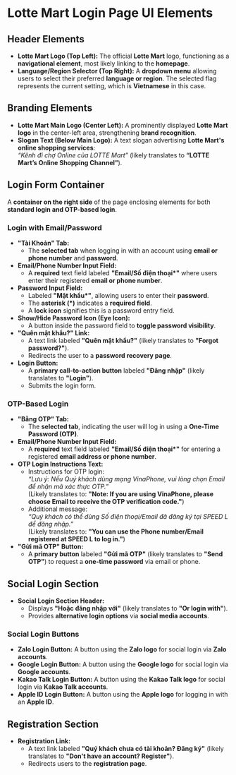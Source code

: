 # Lotte Mart Login Page UI Elements  

## Header Elements  
- **Lotte Mart Logo (Top Left):** The official **Lotte Mart** logo, functioning as a **navigational element**, most likely linking to the **homepage**.  
- **Language/Region Selector (Top Right):** A **dropdown menu** allowing users to select their preferred **language or region**. The selected flag represents the current setting, which is **Vietnamese** in this case.  

## Branding Elements  
- **Lotte Mart Main Logo (Center Left):** A prominently displayed **Lotte Mart logo** in the center-left area, strengthening **brand recognition**.  
- **Slogan Text (Below Main Logo):** A text slogan advertising **Lotte Mart's online shopping services**:  
  *“Kênh đi chợ Online của LOTTE Mart”* (likely translates to **“LOTTE Mart’s Online Shopping Channel”**).  

## Login Form Container  
A **container on the right side** of the page enclosing elements for both **standard login and OTP-based login**.  

### Login with Email/Password  
- **"Tài Khoản" Tab:**  
  - The **selected tab** when logging in with an account using **email or phone number** and **password**.  
- **Email/Phone Number Input Field:**  
  - A **required** text field labeled **"Email/Số điện thoại\*"** where users enter their registered **email or phone number**.  
- **Password Input Field:**  
  - Labeled **"Mật khẩu\*"**, allowing users to enter their **password**.  
  - The **asterisk (\*)** indicates a **required field**.  
  - A **lock icon** signifies this is a password entry field.  
- **Show/Hide Password Icon (Eye Icon):**  
  - A button inside the password field to **toggle password visibility**.  
- **"Quên mật khẩu?" Link:**  
  - A text link labeled **"Quên mật khẩu?"** (likely translates to **"Forgot password?"**).  
  - Redirects the user to a **password recovery page**.  
- **Login Button:**  
  - A **primary call-to-action button** labeled **"Đăng nhập"** (likely translates to **"Login"**).  
  - Submits the login form.  

### OTP-Based Login  
- **"Bằng OTP" Tab:**  
  - The **selected tab**, indicating the user will log in using a **One-Time Password (OTP)**.  
- **Email/Phone Number Input Field:**  
  - A **required** text field labeled **"Email/Số điện thoại\*"** for entering a registered **email address or phone number**.  
- **OTP Login Instructions Text:**  
  - Instructions for OTP login:  
    *“Lưu ý: Nếu Quý khách dùng mạng VinaPhone, vui lòng chọn Email để nhận mã xác thực OTP.”*  
    (Likely translates to: **"Note: If you are using VinaPhone, please choose Email to receive the OTP verification code."**)  
  - Additional message:  
    *“Quý khách có thể dùng Số điện thoại/Email đã đăng ký tại SPEED L để đăng nhập.”*  
    (Likely translates to: **"You can use the Phone number/Email registered at SPEED L to log in."**)  
- **"Gửi mã OTP" Button:**  
  - A **primary button** labeled **"Gửi mã OTP"** (likely translates to **"Send OTP"**) to request a **one-time password** via email or phone.  

## Social Login Section  
- **Social Login Section Header:**  
  - Displays **"Hoặc đăng nhập với"** (likely translates to **"Or login with"**).  
  - Provides **alternative login options** via **social media accounts**.  

### Social Login Buttons  
- **Zalo Login Button:** A button using the **Zalo logo** for social login via **Zalo accounts**.  
- **Google Login Button:** A button using the **Google logo** for social login via **Google accounts**.  
- **Kakao Talk Login Button:** A button using the **Kakao Talk logo** for social login via **Kakao Talk accounts**.  
- **Apple ID Login Button:** A button using the **Apple logo** for logging in with an **Apple ID**.  

## Registration Section  
- **Registration Link:**  
  - A text link labeled **"Quý khách chưa có tài khoản? Đăng ký"** (likely translates to **"Don't have an account? Register"**).  
  - Redirects users to the **registration page**.  
